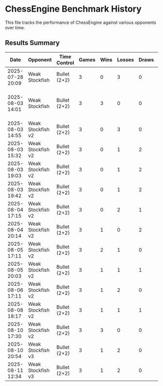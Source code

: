 # ChessEngine Benchmark History

This file tracks the performance of ChessEngine against various opponents over time.

## Results Summary

| Date | Opponent | Time Control | Games | Wins | Losses | Draws | Score | Notes |
|------|----------|--------------|-------|------|--------|-------|-------|-------|
| 2025-07-28 20:09 | Weak Stockfish | Bullet (2+2) | 3 | 0 | 3 | 0 | 0% | 0.0.0 |
| 2025-08-03 14:01 | Weak Stockfish | Bullet (2+2) | 3 | 3 | 0 | 0 | 100% | Negamax Search + Basic Move tables + MVV-LVV |
| 2025-08-03 14:55 | Weak Stockfish v2 | Bullet (2+2) | 3 | 0 | 3 | 0 | 0% | - |
| 2025-08-03 15:32 | Weak Stockfish v2 | Bullet (2+2) | 3 | 0 | 1 | 2 | 33% | Added Killer Moves |
| 2025-08-03 19:03 | Weak Stockfish v2 | Bullet (2+2) | 3 | 0 | 1 | 2 | 33% | Fix timing issue with move inc |
| 2025-08-03 19:42 | Weak Stockfish v2 | Bullet (2+2) | 3 | 0 | 1 | 2 | 33% | Pawn eval upgrades |
| 2025-08-04 17:15 | Weak Stockfish v2 | Bullet (2+2) | 3 | 0 | 2 | 1 | 16% | Bishop & Knight eval |
| 2025-08-04 20:14 | Weak Stockfish v2 | Bullet (2+2) | 3 | 1 | 0 | 2 | 66% | Queen eval updates |
| 2025-08-05 17:11 | Weak Stockfish v2 | Bullet (2+2) | 3 | 2 | 1 | 0 | 66% | TT added |
| 2025-08-05 20:03 | Weak Stockfish v2 | Bullet (2+2) | 3 | 1 | 1 | 1 | 50% | Mate score correction |
| 2025-08-06 17:11 | Weak Stockfish v2 | Bullet (2+2) | 3 | 1 | 2 | 0 | 33% | Aspiration Search |
| 2025-08-08 18:17 | Weak Stockfish v2 | Bullet (2+2) | 3 | 1 | 1 | 1 | 50% | Performance improvements |
| 2025-08-10 17:30 | Weak Stockfish v2 | Bullet (2+2) | 3 | 3 | 0 | 0 | 100% | Null Move fix |
| 2025-08-10 20:54 | Weak Stockfish v3 | Bullet (2+2) | 3 | 1 | 2 | 0 | 33% | - |
| 2025-08-11 12:34 | Weak Stockfish v3 | Bullet (2+2) | 3 | 1 | 2 | 0 | 33% | - |
